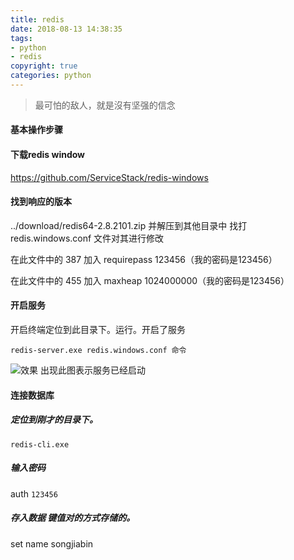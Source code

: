 ```yaml
---
title: redis
date: 2018-08-13 14:38:35
tags: 
- python
- redis 
copyright: true
categories: python
---
```


<blockquote class="blockquote-center">最可怕的敌人，就是沒有坚强的信念</blockquote>
<!-- more -->


#### 基本操作步骤

#### 下载redis window 

https://github.com/ServiceStack/redis-windows

#### 找到响应的版本
../download/redis64-2.8.2101.zip
并解压到其他目录中
找打 redis.windows.conf 文件对其进行修改

在此文件中的 387 加入 requirepass 123456（我的密码是123456）

在此文件中的 455 加入 maxheap 1024000000（我的密码是123456）

#### 开启服务

开启终端定位到此目录下。运行。开启了服务
```
redis-server.exe redis.windows.conf 命令 

```
![效果](https://upload-images.jianshu.io/upload_images/2953304-f5c1943ce822c8da.jpg?imageMogr2/auto-orient/strip%7CimageView2/2/w/1240)
出现此图表示服务已经启动


#### 连接数据库  

##### 定位到刚才的目录下。
```
redis-cli.exe 
```
##### 输入密码 
auth `123456`


##### 存入数据 键值对的方式存储的。 
set name songjiabin    





